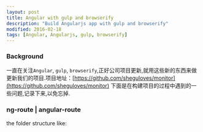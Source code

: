 ```yaml
---
layout: post
title: Angular with gulp and browserify
description: "Build Angularjs app with gulp and browserify"
modified: 2016-02-18
tags: [Angular, Angularjs, gulp, browserify]
---
```


### Background
一直在关注`Angular`, `gulp`, `browserify`,正好公司项目更新,就用这些新的东西来做更新我们的项目.项目地址：[https://github.com/sheguloves/monitor](https://github.com/sheguloves/monitor)
下面是在构建项目的过程中遇到的一些问题,记录下来,以免忘掉.

<!--more-->

### ng-route | angular-route
the folder structure like:

